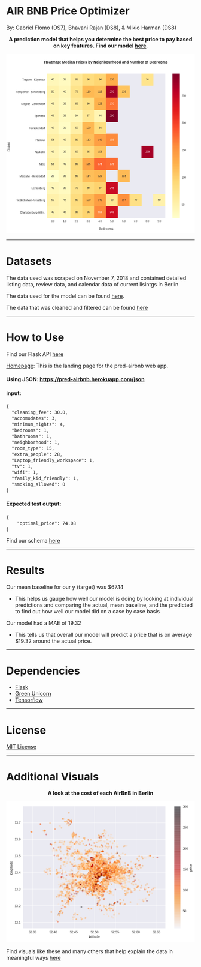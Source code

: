# **AIR BNB Price Optimizer**
By: Gabriel Flomo (DS7), Bhavani Rajan (DS8), & Mikio Harman (DS8)

<p align="center"> <strong>A prediction model that helps you determine the best price to pay based on key features. Find our model <a href="https://github.com/AirBnb-Optimal-price-2/Models/blob/master/Models/Notebooks/MLP.ipynb">here</a></strong>. </p>

<div align="center">
  <img src="https://github.com/AirBnb-Optimal-price-2/DS/blob/master/header/heatmap.png"><br>
</div>


---
# **Datasets**
The data used was scraped on November 7, 2018 and contained detailed listing data, review data, and calendar data of current lisintgs in Berlin

The data used for the model can be found [here](https://www.kaggle.com/brittabettendorf/berlin-airbnb-data#listings.csv).

The data that was cleaned and filtered can be found [here](https://github.com/AirBnb-Optimal-price-2/Models/tree/master/Models)

---

# **How to Use**

Find our Flask API [here](https://github.com/AirBnb-Optimal-price-2/DS/tree/master/pred-airbnb)

[Homepage](https://pred-airbnb.herokuapp.com/): This is the landing page for the pred-airbnb web app.

#### Using JSON: https://pred-airbnb.herokuapp.com/json

#### **input**: 

```
{
  "cleaning_fee": 30.0,
  "accomodates": 3,
  "minimum_nights": 4,
  "bedrooms": 1,
  "bathrooms": 1,
  "neighborhood": 1,
  "room_type": 15,
  "extra_people": 28,
  "Laptop_friendly_workspace": 1,
  "tv": 1,
  "wifi": 1,
  "family_kid_friendly": 1,
  "smoking_allowed": 0
}
```

#### **Expected test output**:
```
{
    "optimal_price": 74.08
}
```
 Find our schema [here](https://github.com/AirBnb-Optimal-price-2/Back-End)

----

# **Results**

Our mean baseline for our y (target) was $67.14
 - This helps us gauge how well our model is doing by looking at individual predictions and comparing the actual, mean baseline, and the predicted to find out how well our model did on a case by case basis

Our model had a MAE of 19.32
- This tells us that overall our model will predict a price that is on average $19.32 around the actual price.

---

# **Dependencies**

- [Flask](https://flask.palletsprojects.com/en/1.1.x/#)
- [Green Unicorn](https://gunicorn.org/)
- [Tensorflow](https://www.tensorflow.org/api_docs/python/tf)


---

# **License**

[MIT License](https://opensource.org/licenses/MIT)

---

# **Additional Visuals**

<p align="center"> <strong>A look at the cost of each AirBnB in Berlin</strong> </p>

<div align="center">
  <img src="https://github.com/AirBnb-Optimal-price-2/DS/blob/master/header/location:price.png"><br>
</div>

Find visuals like these and many others that help explain the data in meaningful ways [here](https://github.com/AirBnb-Optimal-price-2/DS/blob/master/Data_analysis_visualisation/Unit3_build_airbnb_visualisation.ipynb)
